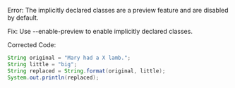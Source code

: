 Error: The implicitly declared classes are a preview feature and are disabled by default.

Fix: Use --enable-preview to enable implicitly declared classes.

Corrected Code:
```java
String original = "Mary had a X lamb.";
String little = "big";
String replaced = String.format(original, little);
System.out.println(replaced);
```

